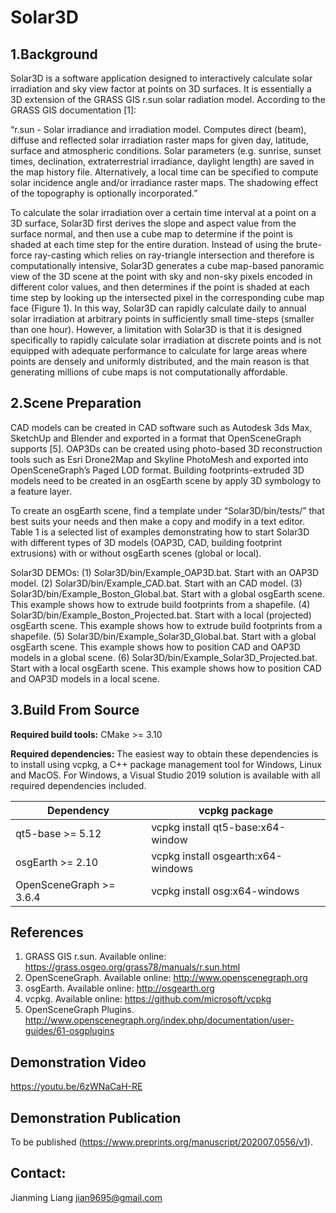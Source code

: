 # Solar3D

## 1.Background
   Solar3D is a software application designed to interactively calculate solar irradiation and sky view factor at points on 3D surfaces. It is essentially a 3D extension of the GRASS GIS r.sun solar radiation model. According to the GRASS GIS documentation [1]:
   
   “r.sun - Solar irradiance and irradiation model. 
   Computes direct (beam), diffuse and reflected solar irradiation raster maps for given day, latitude, surface and atmospheric conditions. Solar parameters (e.g. sunrise, sunset times, declination, extraterrestrial irradiance, daylight length) are saved in the map history file. Alternatively, a local time can be specified to compute solar incidence angle and/or irradiance raster maps. The shadowing effect of the topography is optionally incorporated.”
   
   To calculate the solar irradiation over a certain time interval at a point on a 3D surface, Solar3D first derives the slope and aspect value from the surface normal, and then use a cube map to determine if the point is shaded at each time step for the entire duration. Instead of using the brute-force ray-casting which relies on ray-triangle intersection and therefore is computationally intensive, Solar3D generates a cube map-based panoramic view of the 3D scene at the point with sky and non-sky pixels encoded in different color values, and then determines if the point is shaded at each time step by looking up the intersected pixel in the corresponding cube map face (Figure 1). In this way, Solar3D can rapidly calculate daily to annual solar irradiation at arbitrary points in sufficiently small time-steps (smaller than one hour). However, a limitation with Solar3D is that it is designed specifically to rapidly calculate solar irradiation at discrete points and is not equipped with adequate performance to calculate for large areas where points are densely and uniformly distributed, and the main reason is that generating millions of cube maps is not computationally affordable.

 ## 2.Scene Preparation
   CAD models can be created in CAD software such as Autodesk 3ds Max, SketchUp and Blender and exported in a format that OpenSceneGraph supports [5]. OAP3Ds can be created using photo-based 3D reconstruction tools such as Esri Drone2Map and Skyline PhotoMesh and exported into OpenSceneGraph’s Paged LOD format. Building footprints-extruded 3D models need to be created in an osgEarth scene by apply 3D symbology to a feature layer.
   
   To create an osgEarth scene, find a template under “Solar3D/bin/tests/” that best suits your needs and then make a copy and modify in a text editor. Table 1 is a selected list of examples demonstrating how to start Solar3D with different types of 3D models (OAP3D, CAD, building footprint extrusions) with or without osgEarth scenes (global or local). 
   
Solar3D DEMOs:
(1) Solar3D/bin/Example_OAP3D.bat. Start with an OAP3D model.
(2) Solar3D/bin/Example_CAD.bat. Start with an CAD model.
(3) Solar3D/bin/Example_Boston_Global.bat. Start with a global osgEarth scene. This example shows how to extrude build footprints from a shapefile.
(4) Solar3D/bin/Example_Boston_Projected.bat. Start with a local (projected) osgEarth scene. This example shows how to extrude build footprints from a shapefile.
(5) Solar3D/bin/Example_Solar3D_Global.bat. Start with a global osgEarth scene. This example shows how to position CAD and OAP3D models in a global scene.
(6) Solar3D/bin/Example_Solar3D_Projected.bat. Start with a local osgEarth scene. This example shows how to position CAD and OAP3D models in a local scene.

 ## 3.Build From Source
**Required build tools:**
 CMake >= 3.10

**Required dependencies:**
The easiest way to obtain these dependencies is to install using vcpkg, a C++ package management tool for Windows, Linux and MacOS.
For Windows, a Visual Studio 2019 solution is available with all required dependencies included.

Dependency | vcpkg package
------------ | -------------
qt5-base >= 5.12 | vcpkg install qt5-base:x64-window
osgEarth >= 2.10 | vcpkg install osgearth:x64-windows
OpenSceneGraph >= 3.6.4 | vcpkg install osg:x64-windows
 
 ## References
1. GRASS GIS r.sun. Available online: https://grass.osgeo.org/grass78/manuals/r.sun.html
2. OpenSceneGraph. Available online: http://www.openscenegraph.org
3. osgEarth. Available online: http://osgearth.org
4. vcpkg. Available online: https://github.com/microsoft/vcpkg
5. OpenSceneGraph Plugins. http://www.openscenegraph.org/index.php/documentation/user-guides/61-osgplugins

 ## Demonstration Video
https://youtu.be/6zWNaCaH-RE

 ## Demonstration Publication
To be published (https://www.preprints.org/manuscript/202007.0556/v1).

## Contact:
Jianming Liang
jian9695@gmail.com

